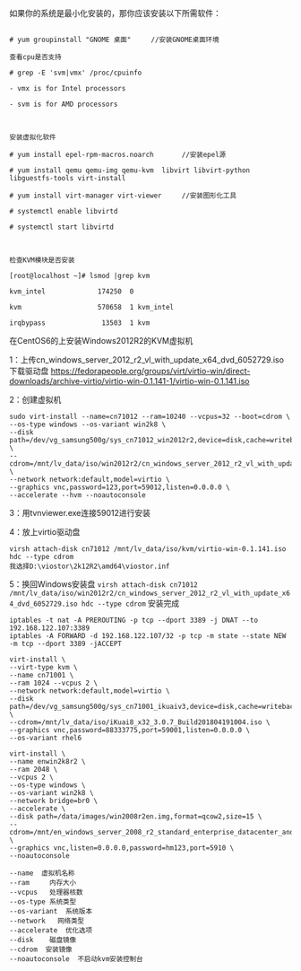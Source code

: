 如果你的系统是最小化安装的，那你应该安装以下所需软件：
```

# yum groupinstall "GNOME 桌面"     //安装GNOME桌面环境

查看cpu是否支持

# grep -E 'svm|vmx' /proc/cpuinfo

- vmx is for Intel processors

- svm is for AMD processors



安装虚拟化软件

# yum install epel-rpm-macros.noarch       //安装epel源

# yum install qemu qemu-img qemu-kvm  libvirt libvirt-python libguestfs-tools virt-install

# yum install virt-manager virt-viewer     //安装图形化工具

# systemctl enable libvirtd                

# systemctl start libvirtd



检查KVM模块是否安装

[root@localhost ~]# lsmod |grep kvm

kvm_intel             174250  0 

kvm                   570658  1 kvm_intel

irqbypass              13503  1 kvm
```

在CentOS6的上安装Windows2012R2的KVM虚拟机

1：上传cn_windows_server_2012_r2_vl_with_update_x64_dvd_6052729.iso
下载驱动盘
https://fedorapeople.org/groups/virt/virtio-win/direct-downloads/archive-virtio/virtio-win-0.1.141-1/virtio-win-0.1.141.iso


2：创建虚拟机
```
sudo virt-install --name=cn71012 --ram=10240 --vcpus=32 --boot=cdrom \
--os-type windows --os-variant win2k8 \
--disk path=/dev/vg_samsung500g/sys_cn71012_win2012r2,device=disk,cache=writeback,format=raw,bus=virtio \
--cdrom=/mnt/lv_data/iso/win2012r2/cn_windows_server_2012_r2_vl_with_update_x64_dvd_6052729.iso \
--network network:default,model=virtio \
--graphics vnc,password=123,port=59012,listen=0.0.0.0 \
--accelerate --hvm --noautoconsole
```
3：用tvnviewer.exe连接59012进行安装

4：放上virtio驱动盘
```
virsh attach-disk cn71012 /mnt/lv_data/iso/kvm/virtio-win-0.1.141.iso hdc --type cdrom
我选择D:\viostor\2k12R2\amd64\viostor.inf
```

5：换回Windows安装盘
``
virsh attach-disk cn71012 /mnt/lv_data/iso/win2012r2/cn_windows_server_2012_r2_vl_with_update_x64_dvd_6052729.iso hdc --type cdrom
``
安装完成

```
iptables -t nat -A PREROUTING -p tcp --dport 3389 -j DNAT --to 192.168.122.107:3389
iptables -A FORWARD -d 192.168.122.107/32 -p tcp -m state --state NEW -m tcp --dport 3389 -jACCEPT
```
```
virt-install \
--virt-type kvm \
--name cn71001 \
--ram 1024 --vcpus 2 \
--network network:default,model=virtio \
--disk path=/dev/vg_samsung500g/sys_cn71001_ikuaiv3,device=disk,cache=writeback,format=raw,bus=ide \
--cdrom=/mnt/lv_data/iso/iKuai8_x32_3.0.7_Build201804191004.iso \
--graphics vnc,password=88333775,port=59001,listen=0.0.0.0 \
--os-variant rhel6
```


```
virt-install \
--name enwin2k8r2 \
--ram 2048 \
--vcpus 2 \
--os-type windows \
--os-variant win2k8 \
--network bridge=br0 \
--accelerate \
--disk path=/data/images/win2008r2en.img,format=qcow2,size=15 \
--cdrom=/mnt/en_windows_server_2008_r2_standard_enterprise_datacenter_and_web_with_sp1_vl_build_x64_dvd_617403.iso \
--graphics vnc,listen=0.0.0.0,password=hm123,port=5910 \
--noautoconsole
```

```
--name  虚拟机名称
--ram     内存大小
--vcpus   处理器核数
--os-type 系统类型
--os-variant  系统版本
--network   网络类型
--accelerate  优化选项
--disk    磁盘镜像
--cdrom  安装镜像
--noautoconsole  不启动kvm安装控制台
```
